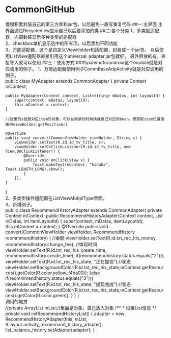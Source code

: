 # CommonGitHub
慢慢积累封装自己的第三方库和jar包，以后避免一直写重复代码
##一:主界面
主界面通过RecycleView显示自己以后要添加的类
##二:各个分类
1、多类型适配器，内部封装显示多种类型的适配器<br>
2、checkbox单机显示选中的所有项，以后添加不同功能<br>
3、万能适配器，这个是自定义ViewHolder和适配器，封装成一个jar包，
以后使用ListView适配器直接引用这个universal_adapter.jar包就好，
最外层放的有，直接导入就可以使用
##三：使用方式
###fyxdemoforandroid这个module就是对应调用的例子。
1、万能适配器使用例子CommBaseAdpActivity就是对应调用的例子。<br>
public class MyAdapter extends CommonAdapter<String> {
    private Context mContext;

    public MyAdapter(Context context, List<String> mDatas, int layoutId) {
        super(context, mDatas, layoutId);
        this.mContext = context;
    }

    //这里的s就是对应item的对象，可以在继承的时候换成自己对应的bean，想获取item位置直接用viewHolder.getPosition()
  
    @Override
    public void convert(CommonViewHolder viewHolder, String s) {
        viewHolder.setText(R.id.id_tv_title, s);
        viewHolder.setOnClickListener(R.id.id_tv_title, new View.OnClickListener() {
            @Override
            public void onClick(View v) {
                Toast.makeText(mContext, "hahaha", Toast.LENGTH_LONG).show();
            }
        });
    }
}
<br>
2、多类型操作适配器在ListViewMutiplType里面。<br>
3、新增例子。<br>
public class RecommendHistoryAdapter extends CommonAdapter<RecommendHistory>{
	private Context mContext;
	public RecommendHistoryAdapter(Context context, List<RecommendHistory> mDatas, int itemLayoutId) {
		super(context, mDatas, itemLayoutId);
		this.mContext = context;
	}
	@Override
	public void convert(CommonViewHolder viewHolder, RecommendHistory reommmendhistory) {
		//金额
		viewHolder.setText(R.id.txt_rec_his_money, reommmendhistory.change_fee);
		//体现时间
		viewHolder.setText(R.id.txt_rec_his_create_time, reommmendhistory.create_time);
		if(reommmendhistory.status.equals("2")){
			viewHolder.setText(R.id.txt_rec_his_state, "正在提现");//状态
			viewHolder.setBackgroundColor(R.id.txt_rec_his_state,mContext.getResources().getColor(R.color.yellow_f4ba00));
		}else if(reommmendhistory.status.equals("3")){
			viewHolder.setText(R.id.txt_rec_his_state, "提现完成");//状态
			viewHolder.setBackgroundColor(R.id.txt_rec_his_state,mContext.getResources().getColor(R.color.green));
		}
	}
}
<br>
调用的地方<br>
	//private ArrayList<RecommendHistory> mList;//里面是对象，自己放入对象
	/**
	 * 设置List信息
	 */
	private void initRecommendHistoryList() {
		adapter = new RecommendHistoryAdapter(this, mList, R.layout.activity_recommand_history_adapter);
		list_balance_history.setAdapter(adapter);
	}

